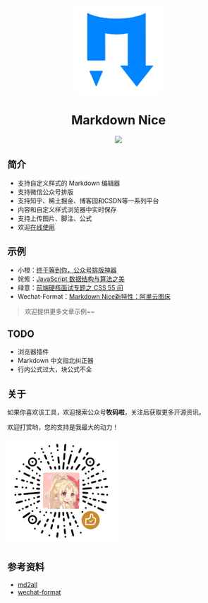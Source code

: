 <div align="center">
<a href="https://mdnice.com">
<img width="200" src="./logo.png"/>
</a>
</div>
<h1 align="center">Markdown Nice</h1>
<p align="center"><img src="https://api.travis-ci.org/zhning12/markdown-nice.svg?branch=master"></p>

## 简介

- 支持自定义样式的 Markdown 编辑器
- 支持微信公众号排版
- 支持知乎、稀土掘金、博客园和CSDN等一系列平台
- 内容和自定义样式浏览器中实时保存
- 支持上传图片、脚注、公式
- 欢迎[在线使用](https://mdnice.com/)

## 示例

- 小橙：[终于等到你，公众号排版神器](https://mp.weixin.qq.com/s/raFgkqlV5hZmrXiEWVAyfQ)
- 姹紫：[JavaScript 数据结构与算法之美](https://mp.weixin.qq.com/s/KmoRDGdJLZ7reMfTDDaFGg)
- 绿意：[前端硬核面试专题之 CSS 55 问](https://mp.weixin.qq.com/s/SVKMsQtOLNqYXeT_f95FUw)
- Wechat-Format：[Markdown Nice新特性：阿里云图床](https://mp.weixin.qq.com/s/QPsOUkLCsvhqSicTOGaHJg)

> 欢迎提供更多文章示例~~

## TODO

- 浏览器插件
- Markdown 中文指北纠正器
- 行内公式过大，块公式不全

## 关于

如果你喜欢该工具，欢迎搜索公众号**牧码啦**，关注后获取更多开源资讯。

欢迎打赏哟，您的支持是我最大的动力！

<img width="250px" src="./wechat.png"/>

## 参考资料

- [md2all](https://md.aclickall.com/)
- [wechat-format](https://github.com/lyricat/wechat-format)